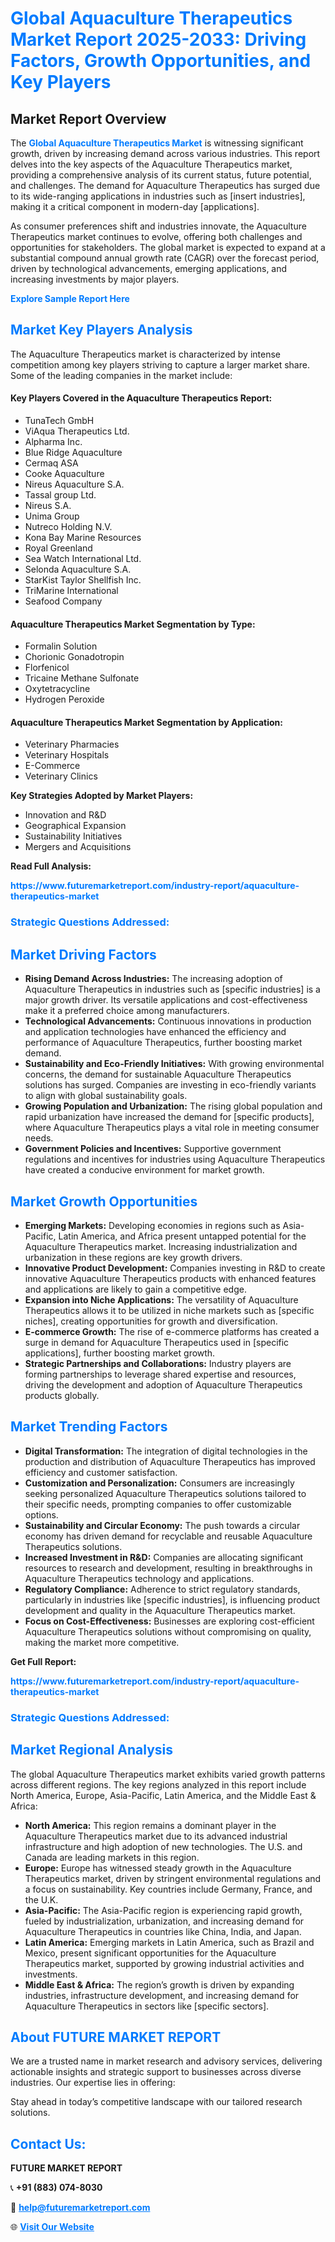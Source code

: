 <h1 style="color: #007BFF;">Global Aquaculture Therapeutics Market Report 2025-2033: Driving Factors, Growth Opportunities, and Key Players</h1>

<section id="overview">
<h2>Market Report Overview</h2>
<p>The <a href="https://www.futuremarketreport.com/industry-report/aquaculture-therapeutics-market" style="color: #007BFF; text-decoration: none;"><strong>Global Aquaculture Therapeutics Market</strong></a> is witnessing significant growth, driven by increasing demand across various industries. This report delves into the key aspects of the Aquaculture Therapeutics market, providing a comprehensive analysis of its current status, future potential, and challenges. The demand for Aquaculture Therapeutics has surged due to its wide-ranging applications in industries such as [insert industries], making it a critical component in modern-day [applications].</p>
<p>As consumer preferences shift and industries innovate, the Aquaculture Therapeutics market continues to evolve, offering both challenges and opportunities for stakeholders. The global market is expected to expand at a substantial compound annual growth rate (CAGR) over the forecast period, driven by technological advancements, emerging applications, and increasing investments by major players.</p>
</section>

<section id="overview">
<p><a href="https://www.futuremarketreport.com/request-sample/reportId=62428" style="color: #007BFF; text-decoration: none;"><strong>Explore Sample Report Here</strong></a></p>
</section>

<section id="key-players">
<h2 style="color: #007BFF;">Market Key Players Analysis</h2>
<p>The Aquaculture Therapeutics market is characterized by intense competition among key players striving to capture a larger market share. Some of the leading companies in the market include:</p>
<h4>Key Players Covered in the Aquaculture Therapeutics Report:</h4>
<ul><li>TunaTech GmbH</li><li>ViAqua Therapeutics Ltd.</li><li>Alpharma Inc.</li><li>Blue Ridge Aquaculture</li><li>Cermaq ASA</li><li>Cooke Aquaculture</li><li>Nireus Aquaculture S.A.</li><li>Tassal group Ltd.</li><li>Nireus S.A.</li><li>Unima Group</li><li>Nutreco Holding N.V.</li><li>Kona Bay Marine Resources</li><li>Royal Greenland</li><li>Sea Watch International Ltd.</li><li>Selonda Aquaculture S.A.</li><li>StarKist Taylor Shellfish Inc.</li><li>TriMarine International</li><li>Seafood Company</li></ul>
<h4>Aquaculture Therapeutics Market Segmentation by Type:</h4>
<ul><li>Formalin Solution</li><li>Chorionic Gonadotropin</li><li>Florfenicol</li><li>Tricaine Methane Sulfonate</li><li>Oxytetracycline</li><li>Hydrogen Peroxide</li></ul>

<h4>Aquaculture Therapeutics Market Segmentation by Application:</h4>
<ul><li>Veterinary Pharmacies</li><li>Veterinary Hospitals</li><li>E-Commerce</li><li>Veterinary Clinics</li></ul>
<p><strong>Key Strategies Adopted by Market Players:</strong></p>
<ul>
<li>Innovation and R&D</li>
<li>Geographical Expansion</li>
<li>Sustainability Initiatives</li>
<li>Mergers and Acquisitions</li>
</ul>
</section>

<section>
<p><strong>Read Full Analysis: </strong></p><a href="https://www.futuremarketreport.com/industry-report/aquaculture-therapeutics-market" style="color: #007BFF; text-decoration: none;"><strong>https://www.futuremarketreport.com/industry-report/aquaculture-therapeutics-market</strong></a>
<h3 style="color: #007BFF;">Strategic Questions Addressed:</h3>
</section>

<section id="driving-factors">
<h2 style="color: #007BFF;">Market Driving Factors</h2>
<ul>
<li><strong>Rising Demand Across Industries:</strong> The increasing adoption of Aquaculture Therapeutics in industries such as [specific industries] is a major growth driver. Its versatile applications and cost-effectiveness make it a preferred choice among manufacturers.</li>
<li><strong>Technological Advancements:</strong> Continuous innovations in production and application technologies have enhanced the efficiency and performance of Aquaculture Therapeutics, further boosting market demand.</li>
<li><strong>Sustainability and Eco-Friendly Initiatives:</strong> With growing environmental concerns, the demand for sustainable Aquaculture Therapeutics solutions has surged. Companies are investing in eco-friendly variants to align with global sustainability goals.</li>
<li><strong>Growing Population and Urbanization:</strong> The rising global population and rapid urbanization have increased the demand for [specific products], where Aquaculture Therapeutics plays a vital role in meeting consumer needs.</li>
<li><strong>Government Policies and Incentives:</strong> Supportive government regulations and incentives for industries using Aquaculture Therapeutics have created a conducive environment for market growth.</li>
</ul>
</section>

<section id="growth-opportunities">
<h2 style="color: #007BFF;">Market Growth Opportunities</h2>
<ul>
<li><strong>Emerging Markets:</strong> Developing economies in regions such as Asia-Pacific, Latin America, and Africa present untapped potential for the Aquaculture Therapeutics market. Increasing industrialization and urbanization in these regions are key growth drivers.</li>
<li><strong>Innovative Product Development:</strong> Companies investing in R&D to create innovative Aquaculture Therapeutics products with enhanced features and applications are likely to gain a competitive edge.</li>
<li><strong>Expansion into Niche Applications:</strong> The versatility of Aquaculture Therapeutics allows it to be utilized in niche markets such as [specific niches], creating opportunities for growth and diversification.</li>
<li><strong>E-commerce Growth:</strong> The rise of e-commerce platforms has created a surge in demand for Aquaculture Therapeutics used in [specific applications], further boosting market growth.</li>
<li><strong>Strategic Partnerships and Collaborations:</strong> Industry players are forming partnerships to leverage shared expertise and resources, driving the development and adoption of Aquaculture Therapeutics products globally.</li>
</ul>
</section>

<section id="trending-factors">
<h2 style="color: #007BFF;">Market Trending Factors</h2>
<ul>
<li><strong>Digital Transformation:</strong> The integration of digital technologies in the production and distribution of Aquaculture Therapeutics has improved efficiency and customer satisfaction.</li>
<li><strong>Customization and Personalization:</strong> Consumers are increasingly seeking personalized Aquaculture Therapeutics solutions tailored to their specific needs, prompting companies to offer customizable options.</li>
<li><strong>Sustainability and Circular Economy:</strong> The push towards a circular economy has driven demand for recyclable and reusable Aquaculture Therapeutics solutions.</li>
<li><strong>Increased Investment in R&D:</strong> Companies are allocating significant resources to research and development, resulting in breakthroughs in Aquaculture Therapeutics technology and applications.</li>
<li><strong>Regulatory Compliance:</strong> Adherence to strict regulatory standards, particularly in industries like [specific industries], is influencing product development and quality in the Aquaculture Therapeutics market.</li>
<li><strong>Focus on Cost-Effectiveness:</strong> Businesses are exploring cost-efficient Aquaculture Therapeutics solutions without compromising on quality, making the market more competitive.</li>
</ul>
</section>

<section>
<p><strong>Get Full Report: </strong></p><a href="https://www.futuremarketreport.com/industry-report/aquaculture-therapeutics-market" style="color: #007BFF; text-decoration: none;"><strong>https://www.futuremarketreport.com/industry-report/aquaculture-therapeutics-market</strong></a>
<h3 style="color: #007BFF;">Strategic Questions Addressed:</h3>
</section>


<section id="regional-analysis">
<h2 style="color: #007BFF;">Market Regional Analysis</h2>
<p>The global Aquaculture Therapeutics market exhibits varied growth patterns across different regions. The key regions analyzed in this report include North America, Europe, Asia-Pacific, Latin America, and the Middle East & Africa:</p>
<ul>
<li><strong>North America:</strong> This region remains a dominant player in the Aquaculture Therapeutics market due to its advanced industrial infrastructure and high adoption of new technologies. The U.S. and Canada are leading markets in this region.</li>
<li><strong>Europe:</strong> Europe has witnessed steady growth in the Aquaculture Therapeutics market, driven by stringent environmental regulations and a focus on sustainability. Key countries include Germany, France, and the U.K.</li>
<li><strong>Asia-Pacific:</strong> The Asia-Pacific region is experiencing rapid growth, fueled by industrialization, urbanization, and increasing demand for Aquaculture Therapeutics in countries like China, India, and Japan.</li>
<li><strong>Latin America:</strong> Emerging markets in Latin America, such as Brazil and Mexico, present significant opportunities for the Aquaculture Therapeutics market, supported by growing industrial activities and investments.</li>
<li><strong>Middle East & Africa:</strong> The region’s growth is driven by expanding industries, infrastructure development, and increasing demand for Aquaculture Therapeutics in sectors like [specific sectors].</li>
</ul>
</section>

<footer>
<h2 style="color: #007BFF;">About FUTURE MARKET REPORT</h2>
<p>We are a trusted name in market research and advisory services, delivering actionable insights and strategic support to businesses across diverse industries. Our expertise lies in offering:</p>

<p>Stay ahead in today’s competitive landscape with our tailored research solutions.</p>

<h2 style="color: #007BFF;">Contact Us:</h2>
<p><strong>FUTURE MARKET REPORT</strong></p>
<p>📞 <strong>+91 (883) 074-8030</strong></p>
<p>📧 <strong><a href="mailto:help@futuremarketreport.com" style="color: #007BFF;">help@futuremarketreport.com</a></strong></p>
<p>🌐 <strong><a href="https://www.futuremarketreport.com/" style="color: #007BFF;">Visit Our Website</a></strong></p>
</footer>